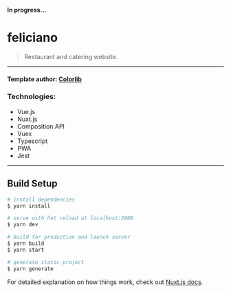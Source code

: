 **In progress...**

# feliciano

> Restaurant and catering website.

___

#### Template author: [Colorlib](https://colorlib.com/wp/template/feliciano)

### Technologies:

- Vue.js
- Nuxt.js
- Composition API
- Vuex
- Typescript
- PWA
- Jest
___

## Build Setup

``` bash
# install dependencies
$ yarn install

# serve with hot reload at localhost:3000
$ yarn dev

# build for production and launch server
$ yarn build
$ yarn start

# generate static project
$ yarn generate
```

For detailed explanation on how things work, check out [Nuxt.js docs](https://nuxtjs.org).

